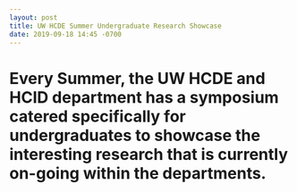 ```yaml
---
layout: post
title: UW HCDE Summer Undergraduate Research Showcase
date: 2019-09-18 14:45 -0700
---
```

# Every Summer, the UW HCDE and HCID department has a symposium catered specifically for undergraduates to showcase the interesting research that is currently on-going within the departments.
